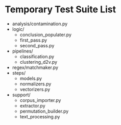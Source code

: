 # Temporary Test Suite List

- analysis/contamination.py
- logic/
    - conclusion_populater.py
    - first_pass.py
    - second_pass.py
- pipelines/
    - classification.py
    - clustering_d2v.py
- regex/matchmaker.py
- steps/
    - models.py
    - normalizers.py
    - vectorizers.py
- support/
    - corpus_importer.py
    - extractor.py
    - permutation_builder.py
    - text_processing.py